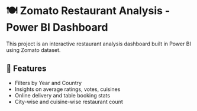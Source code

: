 # 🍽️ Zomato Restaurant Analysis - Power BI Dashboard

This project is an interactive restaurant analysis dashboard built in Power BI using Zomato dataset.

## 📌 Features
- Filters by Year and Country
- Insights on average ratings, votes, cuisines
- Online delivery and table booking stats
- City-wise and cuisine-wise restaurant count
